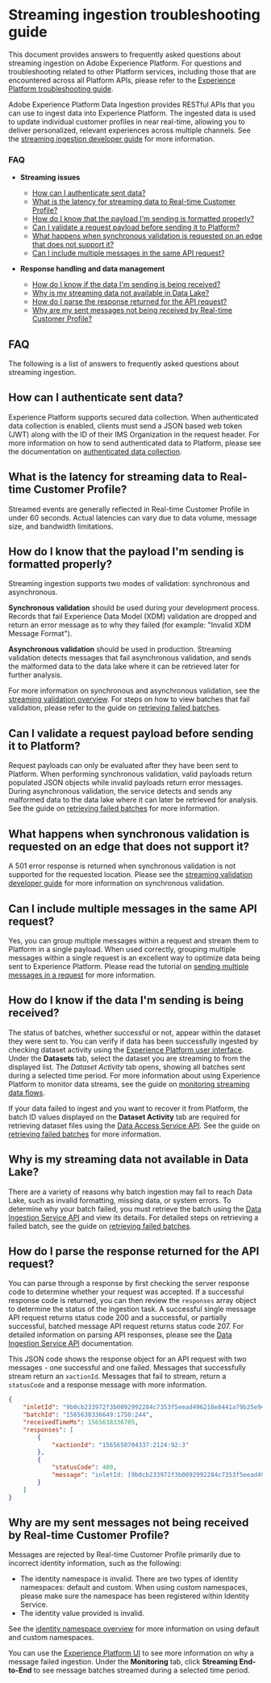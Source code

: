 # Streaming ingestion troubleshooting guide
This document provides answers to frequently asked questions about streaming ingestion on Adobe Experience Platform. For questions and troubleshooting related to other Platform services, including those that are encountered across all Platform APIs, please refer to the [Experience Platform troubleshooting guide][Trouble Shooting Guide].

Adobe Experience Platform Data Ingestion provides RESTful APIs that you can use to ingest data into Experience Platform. The ingested data is used to update individual customer profiles in near real-time, allowing you to deliver personalized, relevant experiences across multiple channels. See the [streaming ingestion developer guide][Getting Started With Streaming Ingestion] for more information.

### FAQ
- **Streaming issues**
   - [How can I authenticate sent data?](#how-can-i-authenticate-sent-data)
   - [What is the latency for streaming data to Real-time Customer Profile?](#what-is-the-latency-for-streaming-data-to-real-time-customer-profile)
   - [How do I know that the payload I'm sending is formatted properly?](#how-do-i-know-that-the-payload-im-sending-is-formatted-properly)
   - [Can I validate a request payload before sending it to Platform?](#can-i-validate-a-request-payload-before-sending-it-to-platform)
   - [What happens when synchronous validation is requested on an edge that does not support it?](#what-happens-when-synchronous-validation-is-requested-on-an-edge-that-does-not-support-it)
   - [Can I include multiple messages in the same API request?](#can-i-include-multiple-messages-in-the-same-api-request)

- **Response handling and data management**
   - [How do I know if the data I'm sending is being received?](#how-do-i-know-if-the-data-im-sending-is-being-received)
   - [Why is my streaming data not available in Data Lake?](#why-is-my-streaming-data-not-available-in-data-lake)
   - [How do I parse the response returned for the API request?](#how-do-i-parse-the-response-returned-for-the-api-request)
   - [Why are my sent messages not being received by Real-time Customer Profile?](#why-are-my-sent-messages-not-being-received-by-real-time-customer-profile)

## FAQ

The following is a list of answers to frequently asked questions about streaming ingestion.

## How can I authenticate sent data?
Experience Platform supports secured data collection. When authenticated data collection is enabled, clients must send a JSON based web token (JWT) along with the ID of their IMS Organization in the request header. For more information on how to send authenticated data to Platform, please see the documentation on [authenticated data collection][Authenticated Data Collection].

## What is the latency for streaming data to Real-time Customer Profile?
Streamed events are generally reflected in Real-time Customer Profile in under 60 seconds. Actual latencies can vary due to data volume, message size, and bandwidth limitations.

## How do I know that the payload I'm sending is formatted properly?
Streaming ingestion supports two modes of validation: synchronous and asynchronous.

**Synchronous validation** should be used during your development process. Records that fail Experience Data Model (XDM) validation are dropped and return an error message as to why they failed (for example: "Invalid XDM Message Format").

**Asynchronous validation** should be used in production. Streaming validation detects messages that fail asynchronous validation, and sends the malformed data to the data lake where it can be retrieved later for further analysis. 

For more information on synchronous and asynchronous validation, see the [streaming validation overview][Streaming Validation]. For steps on how to view batches that fail validation, please refer to the guide on [retrieving failed batches][Retrieving Failed Batches].

## Can I validate a request payload before sending it to Platform?
Request payloads can only be evaluated after they have been sent to Platform. When performing synchronous validation, valid payloads return populated JSON objects while invalid payloads return error messages. During asynchronous validation, the service detects and sends any malformed data to the data lake where it can later be retrieved for analysis. See the guide on [retrieving failed batches][Retrieving Failed Batches] for more information.

## What happens when synchronous validation is requested on an edge that does not support it?
A 501 error response is returned when synchronous validation is not supported for the requested location. Please see the [streaming validation developer guide][Streaming Validation] for more information on synchronous validation.

## Can I include multiple messages in the same API request?
Yes, you can group multiple messages within a request and stream them to Platform in a single payload. When used correctly, grouping multiple messages within a single request is an excellent way to optimize data being sent to Experience Platform. Please read the tutorial on [sending multiple messages in a request][Streaming Multiple Messages] for more information. 

## How do I know if the data I'm sending is being received?
The status of batches, whether successful or not, appear within the dataset they were sent to. You can verify if data has been successfully ingested by checking dataset activity using the [Experience Platform user interface][platform-ui]. Under the **Datasets** tab, select the dataset you are streaming to from the displayed list. The *Dataset Activity* tab opens, showing all batches sent during a selected time period. For more information about using Experience Platform to monitor data streams, see the guide on [monitoring streaming data flows][Monitoring Streaming Data Flows].

If your data failed to ingest and you want to recover it from Platform, the batch ID values displayed on the **Dataset Activity** tab are required for retrieving dataset files using the [Data Access Service API][Data Access Service API]. See the guide on [retrieving failed batches][Retrieving Failed Batches] for more information.

## Why is my streaming data not available in Data Lake?
There are a variety of reasons why batch ingestion may fail to reach Data Lake, such as invalid formatting, missing data, or system errors. To determine why your batch failed, you must retrieve the batch using the [Data Ingestion Service API][Data Ingestion Service] and view its details. For detailed steps on retrieving a failed batch, see the guide on [retrieving failed batches][Retrieving Failed Batches].

## How do I parse the response returned for the API request?
You can parse through a response by first checking the server response code to determine whether your request was accepted. If a successful response code is returned, you can then review the `responses` array object to determine the status of the ingestion task. A successful single message API request returns status code 200 and a successful, or partially successful, batched message API request returns status code 207. For detailed information on parsing API responses, please see the [Data Ingestion Service API][Data Ingestion Service] documentation.

This JSON code shows the response object for an API request with two messages - one successful and one failed. Messages that successfully stream return an `xactionId`. Messages that fail to stream, return a `statusCode` and a response message with more information.

```JSON
{
    "inletId": "9b0cb233972f3b0092992284c7353f5eead496218e8441a79b25e9421ea127f5",
    "batchId": "1565638336649:1750:244",
    "receivedTimeMs": 1565638336705,
    "responses": [
        {
            "xactionId": "1565650704337:2124:92:3"
        },
        {
            "statusCode": 400,
            "message": "inletId: [9b0cb233972f3b0092992284c7353f5eead496218e8441a79b25e9421ea127f5] imsOrgId: [{IMS_ORG}] Message has unknown xdm format"
        }
    ]
}
```

## Why are my sent messages not being received by Real-time Customer Profile? 
Messages are rejected by Real-time Customer Profile primarily due to incorrect identity information, such as the following:
- The identity namespace is invalid. There are two types of identity namespaces: default and custom. When using custom namespaces, please make sure the namespace has been registered within Identity Service.
- The identity value provided is invalid. 

See the [identity namespace overview][identity-namespace] for more information on using default and custom namespaces.

You can use the [Experience Platform UI][platform-ui] to see more information on why a message failed ingestion. Under the **Monitoring** tab, click **Streaming End-to-End** to see message batches streamed during a selected time period.

[Trouble Shooting Guide]: ../platform_faq_and_troubleshooting/platform_faq_and_troubleshooting.md
[Authenticated Data Collection]: authenticated_data_collection.md
[Getting Started With Streaming Ingestion]: getting_started_with_platform_streaming_ingestion.md 
[Monitoring Streaming Data Flows]: monitor-data-flows.md
[Streaming Validation]: streaming_validation.md
[Retrieving Failed Batches]: retrieving_failed_batches.md
[Streaming Multiple Messages]: ../../tutorials/sending_multiple_messages_in_an_http_request/sending_multiple_messages_in_an_http_request.md
[platform-ui]: https://platform.adobe.com
[Data Access Service API]: ../../../../../../acpdr/swagger-specs/data-access-api.yaml
[Data Ingestion Service]: ../../../../../../acpdr/swagger-specs/ingest-api.yaml
[identity-namespace]: ../identity_namespace_overview/identity_namespace_overview.md